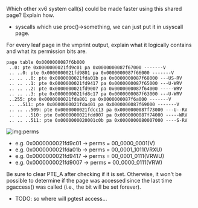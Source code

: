 Which other xv6 system call(s) could be made faster using this shared page? Explain how.
- syscalls which use proc()->something, we can just put it in usyscall page.


For every leaf page in the vmprint output, explain what it logically contains and what its permission bits are.
```
page table 0x0000000087f6b000
 ..0: pte 0x0000000021fd9c01 pa 0x0000000087f67000 -------V
 .. ..0: pte 0x0000000021fd9801 pa 0x0000000087f66000 -------V
 .. .. ..0: pte 0x0000000021fda01b pa 0x0000000087f68000 ---US-RV
 .. .. ..1: pte 0x0000000021fd9417 pa 0x0000000087f65000 ---U-WRV
 .. .. ..2: pte 0x0000000021fd9007 pa 0x0000000087f64000 -----WRV
 .. .. ..3: pte 0x0000000021fd8c17 pa 0x0000000087f63000 ---U-WRV
 ..255: pte 0x0000000021fda801 pa 0x0000000087f6a000 -------V
 .. ..511: pte 0x0000000021fda401 pa 0x0000000087f69000 -------V
 .. .. ..509: pte 0x0000000021fdcc13 pa 0x0000000087f73000 ---U--RV
 .. .. ..510: pte 0x0000000021fdd007 pa 0x0000000087f74000 -----WRV
 .. .. ..511: pte 0x0000000020001c0b pa 0x0000000080007000 ----S-RV
```
![img:perms](https://i.imgur.com/mvEXhAZ.png)
- e.g. 0x0000000021fd9c01 -> perms = 00_0000_0001(V)
- e.g. 0x0000000021fda01b -> perms = 00_0001_1011(VRXU)
- e.g. 0x0000000021fd9417 -> perms = 00_0001_0111(VRWU)
- e.g. 0x0000000021fd9007 -> perms = 00_0000_0111(VRW)


Be sure to clear PTE_A after checking if it is set. Otherwise, it won't be possible to determine if the page was accessed since the last time pgaccess() was called (i.e., the bit will be set forever).
- TODO: so where will pgtest access...
